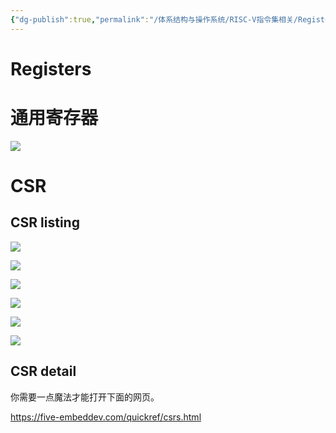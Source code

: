 ```yaml
---
{"dg-publish":true,"permalink":"/体系结构与操作系统/RISC-V指令集相关/Registers/","dgPassFrontmatter":true}
---
```


# Registers

# 通用寄存器

![](https://cdn.jsdelivr.net/gh/wangzhankun/img-repo/boxcnAt0bkwSSFNDEC4dww33Ghf.png)

# CSR

## CSR listing

![](https://cdn.jsdelivr.net/gh/wangzhankun/img-repo/boxcnMyJSKtTuQgX3m63fVSNfBW.png)

![](https://cdn.jsdelivr.net/gh/wangzhankun/img-repo/boxcn5x83qaH1eKlmEgSmdUAjWb.png)

![](https://cdn.jsdelivr.net/gh/wangzhankun/img-repo/boxcnuWCuInH5AjjAp4W53g5yNb.png)

![](https://cdn.jsdelivr.net/gh/wangzhankun/img-repo/boxcnpLZVDRQQnnNGsSofjEWFPf.png)

![](https://cdn.jsdelivr.net/gh/wangzhankun/img-repo/boxcnEnow8HPtPE4VfJ6wShXA1f.png)

![](https://cdn.jsdelivr.net/gh/wangzhankun/img-repo/boxcnS2gyZJ31ZiOqcU3NFOOskh.png)

## CSR detail

你需要一点魔法才能打开下面的网页。

https://five-embeddev.com/quickref/csrs.html




